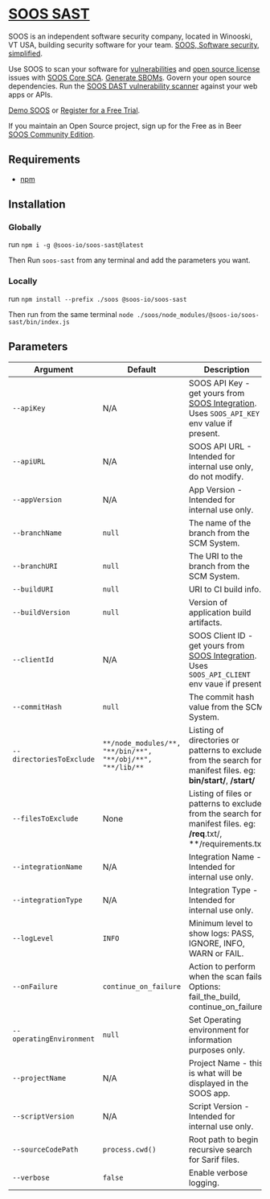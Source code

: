 # [SOOS SAST](https://soos.io/products/sast)

SOOS is an independent software security company, located in Winooski, VT USA, building security software for your team. [SOOS, Software security, simplified](https://soos.io).

Use SOOS to scan your software for [vulnerabilities](https://app.soos.io/research/vulnerabilities) and [open source license](https://app.soos.io/research/licenses) issues with [SOOS Core SCA](https://soos.io/products/sca). [Generate SBOMs](https://kb.soos.io/help/generating-a-software-bill-of-materials-sbom). Govern your open source dependencies. Run the [SOOS DAST vulnerability scanner](https://soos.io/products/dast) against your web apps or APIs.

[Demo SOOS](https://app.soos.io/demo) or [Register for a Free Trial](https://app.soos.io/register).

If you maintain an Open Source project, sign up for the Free as in Beer [SOOS Community Edition](https://soos.io/products/community-edition).

## Requirements
  - [npm](https://docs.npmjs.com/downloading-and-installing-node-js-and-npm)
  
## Installation

### Globally
run `npm i -g @soos-io/soos-sast@latest`

Then Run `soos-sast` from any terminal and add the parameters you want.

### Locally
run `npm install --prefix ./soos @soos-io/soos-sast`

Then run from the same terminal `node ./soos/node_modules/@soos-io/soos-sast/bin/index.js`

## Parameters


| Argument                 | Default                                   | Description                                                                                                                          |
| ------------------------ | ----------------------------------------- | ------------------------------------------------------------------------------------------------------------------------------------ |
| `--apiKey`               | N/A | SOOS API Key - get yours from [SOOS Integration](https://app.soos.io/integrate/sast). Uses `SOOS_API_KEY` env value if present.                                            |
| `--apiURL`               | N/A                                       | SOOS API URL - Intended for internal use only, do not modify.                                                                        |
| `--appVersion`           | N/A                                       | App Version - Intended for internal use only.                                                                                        |
| `--branchName`           | `null`                                    | The name of the branch from the SCM System.                                                                                          |
| `--branchURI`            | `null`                                    | The URI to the branch from the SCM System.                                                                                           |
| `--buildURI`             | `null`                                    | URI to CI build info.                                                                                                                |
| `--buildVersion`         | `null`                                    | Version of application build artifacts.                                                                                              |
| `--clientId`             | N/A | SOOS Client ID - get yours from [SOOS Integration](https://app.soos.io/integrate/sast). Uses `SOOS_API_CLIENT` env vaue if present.                                        |
| `--commitHash`           | `null`                                    | The commit hash value from the SCM System.                                                                                           |
| `--directoriesToExclude` | `**/node_modules/**, "**/bin/**", "**/obj/**", "**/lib/**` | Listing of directories or patterns to exclude from the search for manifest files. eg: **bin/start/**, **/start/**   |
| `--filesToExclude`       | None                                      | Listing of files or patterns to exclude from the search for manifest files. eg: **/req**.txt/, **/requirements.txt                   |
| `--integrationName`      | N/A                                       | Integration Name - Intended for internal use only.                                                                                   |
| `--integrationType`      | N/A                                       | Integration Type - Intended for internal use only.                                                                                   |
| `--logLevel`             | `INFO`                                    | Minimum level to show logs: PASS, IGNORE, INFO, WARN or FAIL.                                                                        |
| `--onFailure`            | `continue_on_failure`                     | Action to perform when the scan fails. Options: fail_the_build, continue_on_failure.                                                 |
| `--operatingEnvironment` | `null`                                    | Set Operating environment for information purposes only.                                                                             |
| `--projectName`          | N/A                                       | Project Name - this is what will be displayed in the SOOS app.                                                                       |
| `--scriptVersion`        | N/A                                       | Script Version - Intended for internal use only.                                                                                     |
| `--sourceCodePath`       | `process.cwd()`                           | Root path to begin recursive search for Sarif files.                                                                                 |
| `--verbose`              | `false`                                   | Enable verbose logging.                                                                                                              |
